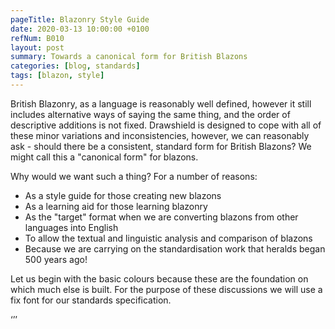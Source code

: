 ```yaml
---
pageTitle: Blazonry Style Guide
date: 2020-03-13 10:00:00 +0100
refNum: B010
layout: post
summary: Towards a canonical form for British Blazons
categories: [blog, standards]
tags: [blazon, style]
---
```


British Blazonry, as a language is reasonably well defined, however it still includes alternative ways of saying the same thing, and the order of descriptive additions is not fixed. Drawshield is designed to cope with all of these minor variations and inconsistencies, however, we can reasonably ask - should there be a consistent, standard form for British Blazons? We might call this a "canonical form" for blazons.

Why would we want such a thing? For a number of reasons:

* As a style guide for those creating new blazons
* As a learning aid for those learning blazonry
* As the "target" format when we are converting blazons from other languages into English
* To allow the textual and linguistic analysis and comparison of blazons
* Because we are carrying on the standardisation work that heralds began 500 years ago!

Let us begin with the basic colours because these are the foundation on which much else is built. For the purpose of these discussions we will use a fix font for our standards specification.

‘’’
